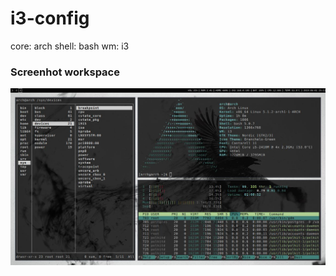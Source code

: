 # i3-config

core: arch
shell: bash
wm: i3


### Screenhot workspace
![](https://github.com/loealoe/i3-config/blob/master/screenshots/2019-06-01-1559419892_screenshot_1366x768.jpg?raw=true)



